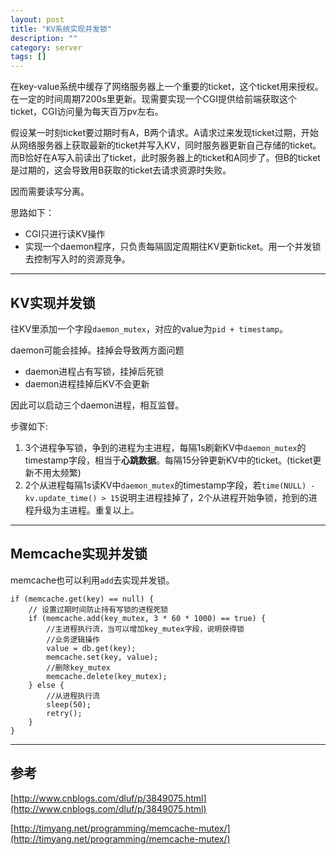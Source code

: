 ```yaml
---
layout: post
title: "KV系统实现并发锁"
description: ""
category: server
tags: []
---
```


在key-value系统中缓存了网络服务器上一个重要的ticket，这个ticket用来授权。在一定的时间周期7200s里更新。现需要实现一个CGI提供给前端获取这个ticket，CGI访问量为每天百万pv左右。

假设某一时刻ticket要过期时有A，B两个请求。A请求过来发现ticket过期，开始从网络服务器上获取最新的ticket并写入KV，同时服务器更新自己存储的ticket。而B恰好在A写入前读出了ticket，此时服务器上的ticket和A同步了。但B的ticket是过期的，这会导致用B获取的ticket去请求资源时失败。

因而需要读写分离。

思路如下：

* CGI只进行读KV操作
* 实现一个daemon程序，只负责每隔固定周期往KV更新ticket。用一个并发锁去控制写入时的资源竞争。

-------------------------------------

## KV实现并发锁

往KV里添加一个字段`daemon_mutex`，对应的value为`pid + timestamp`。

daemon可能会挂掉。挂掉会导致两方面问题

* daemon进程占有写锁，挂掉后死锁
* daemon进程挂掉后KV不会更新

因此可以启动三个daemon进程，相互监督。

步骤如下:

1. 3个进程争写锁，争到的进程为主进程，每隔1s刷新KV中`daemon_mutex`的timestamp字段，相当于**心跳数据**。每隔15分钟更新KV中的ticket。(ticket更新不用太频繁)
2. 2个从进程每隔1s读KV中`daemon_mutex`的timestamp字段，若`time(NULL) - kv.update_time() > 15`说明主进程挂掉了，2个从进程开始争锁，抢到的进程升级为主进程。重复以上。

------------------------------------------

## Memcache实现并发锁

memcache也可以利用`add`去实现并发锁。

```
if (memcache.get(key) == null) {
    // 设置过期时间防止持有写锁的进程死锁
    if (memcache.add(key_mutex, 3 * 60 * 1000) == true) {
        //主进程执行流，当可以增加key_mutex字段，说明获得锁
        //业务逻辑操作
        value = db.get(key);
        memcache.set(key, value);
        //删除key_mutex
        memcache.delete(key_mutex);
    } else {
        //从进程执行流
        sleep(50);
        retry();
    }
}
```

---------------------------------------

## 参考
[http://www.cnblogs.com/dluf/p/3849075.html](http://www.cnblogs.com/dluf/p/3849075.html)

[http://timyang.net/programming/memcache-mutex/](http://timyang.net/programming/memcache-mutex/)
